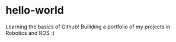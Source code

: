 # hello-world
Learning the basics of Github! Builiding a portfolio of my projects in Robotics and ROS :)  
